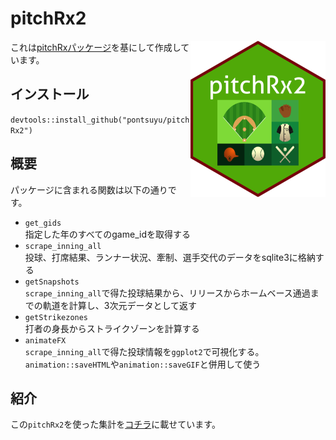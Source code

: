 
<!-- README.md is generated from README.Rmd. Please edit that file -->
pitchRx2
========

<img src="pitchRx2_resize.png" align="right"> これは[pitchRxパッケージ](https://github.com/cpsievert/pitchRx)を基にして作成しています。

インストール
------------

`devtools::install_github("pontsuyu/pitchRx2")`

概要
----

パッケージに含まれる関数は以下の通りです。

-   `get_gids`<br> 指定した年のすべてのgame\_idを取得する
-   `scrape_inning_all`<br> 投球、打席結果、ランナー状況、牽制、選手交代のデータをsqlite3に格納する
-   `getSnapshots`<br> `scrape_inning_all`で得た投球結果から、リリースからホームベース通過までの軌道を計算し、3次元データとして返す
-   `getStrikezones`<br> 打者の身長からストライクゾーンを計算する
-   `animateFX`<br> `scrape_inning_all`で得た投球情報を`ggplot2`で可視化する。`animation::saveHTML`や`animation::saveGIF`と併用して使う

紹介
----

この`pitchRx2`を使った集計を[コチラ](https://pontsuyu.github.io/tsuyulog/post/2018/01/31/pitchf/x%E3%81%8B%E3%82%89%E8%A6%8B%E3%81%9F%E7%94%B0%E4%B8%AD%E5%B0%86%E5%A4%A7%E6%8A%95%E6%89%8B%EF%BC%91/)に載せています。
